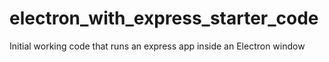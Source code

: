 # electron_with_express_starter_code
Initial working code that runs an express app inside an Electron window